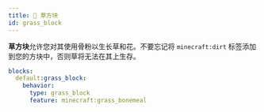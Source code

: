 ```yaml
---
title: 🌿 草方块
id: grass_block
---
```


**草方块**允许您对其使用骨粉以生长草和花。不要忘记将 `minecraft:dirt` 标签添加到您的方块中，否则草将无法在其上生存。

```yml
blocks:
  default:grass_block:
    behavior:
      type: grass_block
      feature: minecraft:grass_bonemeal
```
